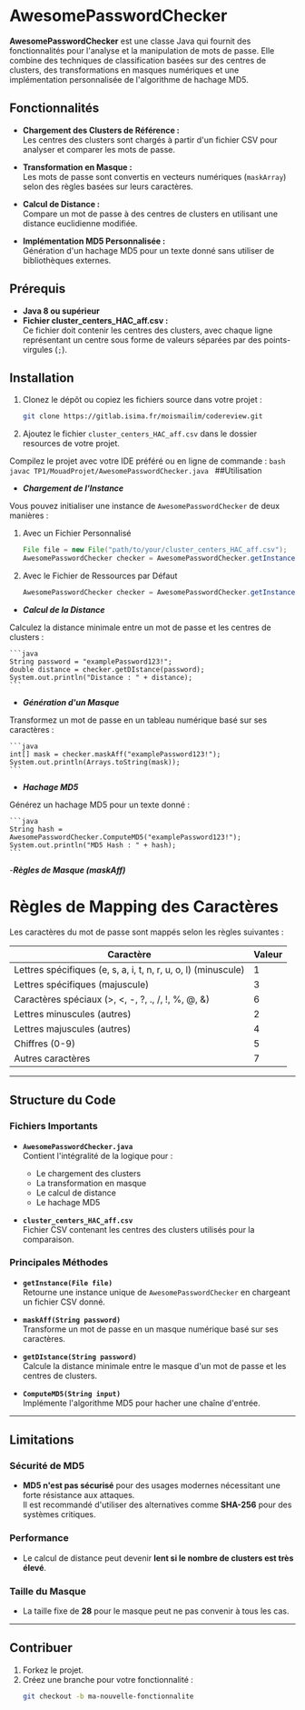 # AwesomePasswordChecker

**AwesomePasswordChecker** est une classe Java qui fournit des fonctionnalités pour l'analyse et la manipulation de mots de passe. Elle combine des techniques de classification basées sur des centres de clusters, des transformations en masques numériques et une implémentation personnalisée de l'algorithme de hachage MD5.

## Fonctionnalités

- **Chargement des Clusters de Référence :**  
  Les centres des clusters sont chargés à partir d'un fichier CSV pour analyser et comparer les mots de passe.

- **Transformation en Masque :**  
  Les mots de passe sont convertis en vecteurs numériques (`maskArray`) selon des règles basées sur leurs caractères.

- **Calcul de Distance :**  
  Compare un mot de passe à des centres de clusters en utilisant une distance euclidienne modifiée.

- **Implémentation MD5 Personnalisée :**  
  Génération d'un hachage MD5 pour un texte donné sans utiliser de bibliothèques externes.

## Prérequis

- **Java 8 ou supérieur**
- **Fichier cluster_centers_HAC_aff.csv :**  
  Ce fichier doit contenir les centres des clusters, avec chaque ligne représentant un centre sous forme de valeurs séparées par des points-virgules (`;`).

## Installation

1. Clonez le dépôt ou copiez les fichiers source dans votre projet :

   ```bash
   git clone https://gitlab.isima.fr/moismailim/codereview.git
   ```
   

2. Ajoutez le fichier `cluster_centers_HAC_aff.csv` dans le dossier resources de votre projet.

Compilez le projet avec votre IDE préféré ou en ligne de commande :
    ```bash
    javac TP1/MouadProjet/AwesomePasswordChecker.java
    ```
##Utilisation
- ***Chargement de l'Instance***

Vous pouvez initialiser une instance de `AwesomePasswordChecker` de deux manières :
1. Avec un Fichier Personnalisé

    ```java
    File file = new File("path/to/your/cluster_centers_HAC_aff.csv");
    AwesomePasswordChecker checker = AwesomePasswordChecker.getInstance(file);
    ```

2. Avec le Fichier de Ressources par Défaut

    ```java
    AwesomePasswordChecker checker = AwesomePasswordChecker.getInstance();
    ```

- ***Calcul de la Distance***

Calculez la distance minimale entre un mot de passe et les centres de clusters :

    ```java
    String password = "examplePassword123!";
    double distance = checker.getDIstance(password);
    System.out.println("Distance : " + distance);
    ```

- ***Génération d'un Masque***

Transformez un mot de passe en un tableau numérique basé sur ses caractères :

    ```java
    int[] mask = checker.maskAff("examplePassword123!");
    System.out.println(Arrays.toString(mask));
    ```

- ***Hachage MD5***

Générez un hachage MD5 pour un texte donné :

    ```java
    String hash = AwesomePasswordChecker.ComputeMD5("examplePassword123!");
    System.out.println("MD5 Hash : " + hash);
    ```

-***Règles de Masque (maskAff)***

# Règles de Mapping des Caractères

Les caractères du mot de passe sont mappés selon les règles suivantes :

| **Caractère**                                      | **Valeur** |
|----------------------------------------------------|------------|
| Lettres spécifiques (e, s, a, i, t, n, r, u, o, l) (minuscule) | 1          |
| Lettres spécifiques (majuscule)                   | 3          |
| Caractères spéciaux (>, <, -, ?, ., /, !, %, @, &) | 6          |
| Lettres minuscules (autres)                       | 2          |
| Lettres majuscules (autres)                       | 4          |
| Chiffres (0-9)                                    | 5          |
| Autres caractères                                 | 7          |

---

## Structure du Code

### Fichiers Importants

- **`AwesomePasswordChecker.java`**  
  Contient l'intégralité de la logique pour :
  - Le chargement des clusters
  - La transformation en masque
  - Le calcul de distance
  - Le hachage MD5

- **`cluster_centers_HAC_aff.csv`**  
  Fichier CSV contenant les centres des clusters utilisés pour la comparaison.

### Principales Méthodes

- **`getInstance(File file)`**  
  Retourne une instance unique de `AwesomePasswordChecker` en chargeant un fichier CSV donné.

- **`maskAff(String password)`**  
  Transforme un mot de passe en un masque numérique basé sur ses caractères.

- **`getDIstance(String password)`**  
  Calcule la distance minimale entre le masque d'un mot de passe et les centres de clusters.

- **`ComputeMD5(String input)`**  
  Implémente l'algorithme MD5 pour hacher une chaîne d'entrée.

---

## Limitations

### Sécurité de MD5
- **MD5 n'est pas sécurisé** pour des usages modernes nécessitant une forte résistance aux attaques.  
  Il est recommandé d'utiliser des alternatives comme **SHA-256** pour des systèmes critiques.

### Performance
- Le calcul de distance peut devenir **lent si le nombre de clusters est très élevé**.

### Taille du Masque
- La taille fixe de **28** pour le masque peut ne pas convenir à tous les cas.

---

## Contribuer

1. Forkez le projet.  
2. Créez une branche pour votre fonctionnalité :
   ```bash
   git checkout -b ma-nouvelle-fonctionnalite

